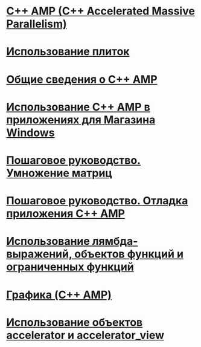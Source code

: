 # [C++ AMP (C++ Accelerated Massive Parallelism)](cpp-amp-cpp-accelerated-massive-parallelism.md)
# [Использование плиток](using-tiles.md)
# [Общие сведения о C++ AMP](cpp-amp-overview.md)
# [Использование C++ AMP в приложениях для Магазина Windows](using-cpp-amp-in-windows-store-apps.md)
# [Пошаговое руководство. Умножение матриц](walkthrough-matrix-multiplication.md)
# [Пошаговое руководство. Отладка приложения C++ AMP](walkthrough-debugging-a-cpp-amp-application.md)
# [Использование лямбда-выражений, объектов функций и ограниченных функций](using-lambdas-function-objects-and-restricted-functions.md)
# [Графика (C++ AMP)](graphics-cpp-amp.md)
# [Использование объектов accelerator и accelerator_view](using-accelerator-and-accelerator-view-objects.md)
